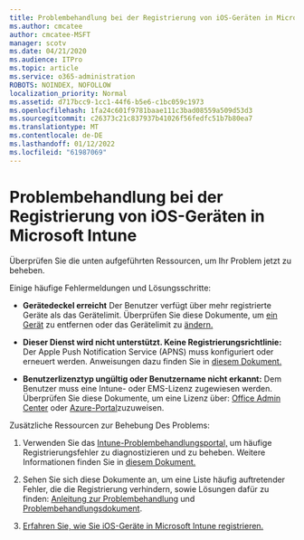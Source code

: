 ```yaml
---
title: Problembehandlung bei der Registrierung von iOS-Geräten in Microsoft Intune
ms.author: cmcatee
author: cmcatee-MSFT
manager: scotv
ms.date: 04/21/2020
ms.audience: ITPro
ms.topic: article
ms.service: o365-administration
ROBOTS: NOINDEX, NOFOLLOW
localization_priority: Normal
ms.assetid: d717bcc9-1cc1-44f6-b5e6-c1bc059c1973
ms.openlocfilehash: 1fa24c601f9781baae111c3bad08559a509d53d3
ms.sourcegitcommit: c26373c21c837937b41026f56fedfc51b7b80ea7
ms.translationtype: MT
ms.contentlocale: de-DE
ms.lasthandoff: 01/12/2022
ms.locfileid: "61987069"
---
```

# <a name="troubleshoot-issues-with-enrolling-ios-devices-in-microsoft-intune"></a>Problembehandlung bei der Registrierung von iOS-Geräten in Microsoft Intune

Überprüfen Sie die unten aufgeführten Ressourcen, um Ihr Problem jetzt zu beheben. 
  
Einige häufige Fehlermeldungen und Lösungsschritte:
  
- **Gerätedeckel erreicht** Der Benutzer verfügt über mehr registrierte Geräte als das Gerätelimit. Überprüfen Sie diese Dokumente, um [ein Gerät](https://docs.microsoft.com/intune/devices-wipe) zu entfernen oder das Gerätelimit zu [ändern.](https://docs.microsoft.com/intune/enrollment-restrictions-set#set-device-limit-restrictions)
    
- **Dieser Dienst wird nicht unterstützt. Keine Registrierungsrichtlinie:** Der Apple Push Notification Service (APNS) muss konfiguriert oder erneuert werden. Anweisungen dazu finden Sie in [diesem Dokument.](https://docs.microsoft.com/intune/apple-mdm-push-certificate-get) 
    
- **Benutzerlizenztyp ungültig oder Benutzername nicht erkannt:** Dem Benutzer muss eine Intune- oder EMS-Lizenz zugewiesen werden. Überprüfen Sie diese Dokumente, um eine Lizenz über: [Office Admin Center](https://docs.microsoft.com/intune/licenses-assign) oder [Azure-Portal](https://docs.microsoft.com/azure/active-directory/license-users-groups)zuzuweisen.
    
Zusätzliche Ressourcen zur Behebung Des Problems:
  
1. Verwenden Sie das [Intune-Problembehandlungsportal,](https://devicemanagement.microsoft.com/#blade/Microsoft_Intune_DeviceSettings/TroubleshootBlade) um häufige Registrierungsfehler zu diagnostizieren und zu beheben. Weitere Informationen finden Sie in [diesem Dokument.](https://docs.microsoft.com/intune/help-desk-operators) 
    
2. Sehen Sie sich diese Dokumente an, um eine Liste häufig auftretender Fehler, die die Registrierung verhindern, sowie Lösungen dafür zu finden: [Anleitung zur Problembehandlung](https://support.microsoft.com/help/4039809/troubleshooting-ios-device-enrollment-in-intune) und [Problembehandlungsdokument](https://docs.microsoft.com/troubleshoot/mem/intune/troubleshoot-device-enrollment-in-intune).
    
3. [Erfahren Sie, wie Sie iOS-Geräte in Microsoft Intune registrieren.](https://docs.microsoft.com/intune/ios-enroll)
    

